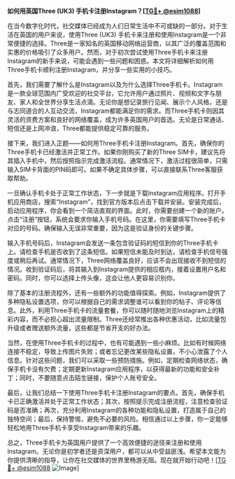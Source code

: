 **如何用英国Three (UK3) 手机卡注册Instagram？[[TG💪+ @esim1088](https://t.me/s/esim1088)]**

在当今数字化时代，社交媒体已经成为人们日常生活中不可或缺的一部分。对于生活在英国的用户来说，使用Three (UK3) 手机卡来注册和使用Instagram是一个非常便捷的选择。Three是一家知名的英国移动网络运营商，以其广泛的覆盖范围和实惠的价格吸引了众多用户。然而，对于初次尝试使用Three手机卡来注册Instagram的新手来说，可能会遇到一些问题和困惑。本文将详细解析如何用Three手机卡顺利注册Instagram，并分享一些实用的小技巧。

首先，我们需要了解什么是Instagram以及为什么选择Three手机卡。Instagram是一款全球范围内广受欢迎的社交平台，它允许用户通过照片、视频和文字与朋友、家人和全世界分享生活点滴。无论你是想记录旅行见闻、展示个人风格，还是与志同道合的人互动交流，Instagram都能满足你的需求。而Three手机卡则因其灵活的资费方案和良好的网络覆盖，成为许多英国用户的首选。无论是日常通话、短信还是上网冲浪，Three都能提供稳定可靠的服务。

接下来，我们进入正题——如何用Three手机卡注册Instagram。首先，确保你的Three手机卡已经激活并正常工作。如果你刚购买了新的Three SIM卡，建议先将其插入手机中，然后按照指示完成激活流程。通常情况下，激活过程很简单，只需输入SIM卡背面的PIN码即可。如果不确定具体步骤，可以直接联系Three客服获取帮助。

一旦确认手机卡处于正常工作状态，下一步就是下载Instagram应用程序。打开手机应用商店，搜索“Instagram”，找到官方版本后点击下载并安装。安装完成后，启动应用程序，你会看到一个简洁直观的界面。此时，你需要创建一个新的账户。点击“注册”按钮，系统会要求你输入手机号码。在这里，你需要填写Three手机卡对应的号码。确保输入无误非常重要，因为这是验证身份的关键步骤。

输入手机号码后，Instagram会发送一条包含验证码的短信到你的Three手机卡上。请检查手机是否收到了这条短信。如果短信未能及时到达，请检查手机信号强度或稍后再试。通常情况下，Three网络覆盖良好，应该不会出现接收不到短信的情况。收到验证码后，将其输入到Instagram提供的相应框内，接着设置用户名和密码。同时，你可以选择上传头像，这会让他人更容易识别你。

除了基本的注册流程外，还有一些额外的功能值得探索。例如，Instagram提供了多种隐私设置选项，你可以根据自己的需求调整谁可以看到你的帖子、评论等信息。此外，利用Three手机卡的流量套餐，你可以随时随地浏览Instagram上的精彩内容，而不必担心超出流量限制。Three还经常推出各种优惠活动，比如流量包升级或者赠送额外流量，这些都是节省开支的好办法。

当然，在使用Three手机卡的过程中，也有可能遇到一些小麻烦。比如有时候网络连接不稳定，导致上传图片失败；或者忘记更改某些隐私设置，不小心泄露了个人信息。针对这些问题，我们可以采取一些预防措施。例如，定期检查网络状态，确保手机卡没有欠费；定期更新Instagram应用程序，以获得最新的功能和安全补丁；同时，不要随意点击陌生链接，保护个人账号安全。

最后，让我们总结一下使用Three手机卡注册Instagram的要点。首先，确保手机卡已正确激活并处于正常工作状态；其次，按照提示完成注册流程，注意检查验证码是否准确；再次，充分利用Instagram的各种功能和隐私设置，打造属于自己的独特空间；最后，保持警惕，避免不必要的风险。相信通过以上步骤，你一定能够轻松地用Three手机卡享受Instagram带来的乐趣。

总之，Three手机卡为英国用户提供了一个高效便捷的途径来注册和使用Instagram。无论你是初学者还是资深用户，都可以从中受益匪浅。希望本文能为你提供清晰的指导，让你在社交媒体的世界里畅游无阻。现在就开始行动吧！[[TG💪+ @esim1088](https://t.me/s/esim1088) ![Image](https://i.postimg.cc/4NQfJmqS/Snipaste-2025-05-13-00-14-12.png)]